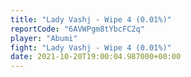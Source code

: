 ```yaml
---
title: "Lady Vashj - Wipe 4 (0.01%)"
reportCode: "6AVWPgm8tYbcFC2q"
player: "Abumi"
fight: "Lady Vashj - Wipe 4 (0.01%)"
date: 2021-10-20T19:00:04.987000+00:00
---
```

